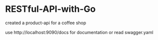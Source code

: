 # RESTful-API-with-Go
created a product-api for a coffee shop

use http://localhost:9090/docs for documentation or read swagger.yaml
